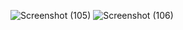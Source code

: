 
![Screenshot (105)](https://user-images.githubusercontent.com/78584267/116919179-87396e00-ac6e-11eb-9b62-1173db77785a.png)
![Screenshot (106)](https://user-images.githubusercontent.com/78584267/116919196-89033180-ac6e-11eb-9292-d4ca34909b72.png)

